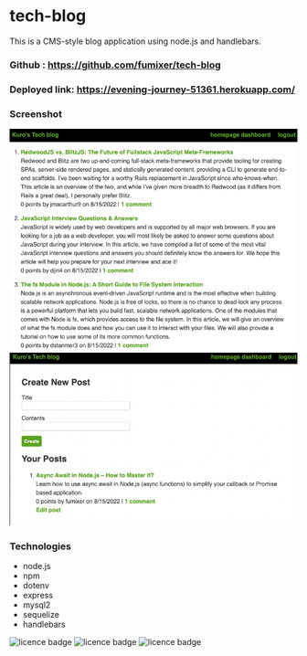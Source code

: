 # tech-blog

This is a CMS-style blog application using node.js and handlebars.

### Github : https://github.com/fumixer/tech-blog

### Deployed link: https://evening-journey-51361.herokuapp.com/

### Screenshot
![Homepage](./public/images/homepage.png)
![Dashboard](./public/images/Dashboard.png)

### Technologies

* node.js
* npm
* dotenv
* express
* mysql2
* sequelize
* handlebars

![licence badge](https://img.shields.io/badge/license-MIT-orange.png)
![licence badge](https://img.shields.io/badge/license-MIT-orange.png)
![licence badge](https://img.shields.io/badge/license-MIT-orange.png)